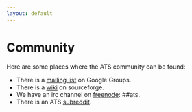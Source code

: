 ```yaml
---
layout: default
---
```


# Community

Here are some places where the ATS community can be found:

- There is a [mailing list][1] on Google Groups.
- There is a [wiki][2] on sourceforge.
- We have an irc channel on [freenode][3]: ##ats.
- There is an ATS [subreddit][4].

[1]: http://groups.google.com/group/ats-lang-devel
[2]: http://sourceforge.net/p/ats2-lang/wiki/Home/
[3]: http://webchat.freenode.net/
[4]: http://www.reddit.com/r/ATS
